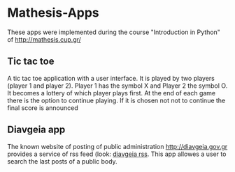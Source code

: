 # Mathesis-Apps

These apps were implemented during the course "Introduction in Python" of http://mathesis.cup.gr/

## Tic tac toe ##
A tic tac toe application with a user interface. It is played by two players (player 1 and player 2). Player 1 has the symbol X and Player 2 the symbol O. It becomes a lottery of which player plays first. At the end of each game there is the option to continue playing. If it is chosen not not to continue the final score is announced

## Diavgeia app ##
The known website of posting of public administration http://diavgeia.gov.gr provides a service of rss feed (look: [diavgeia rss](https://diavgeia.gov.gr/blog/?p=116). This app allowes a user to search the last posts of a public body.
